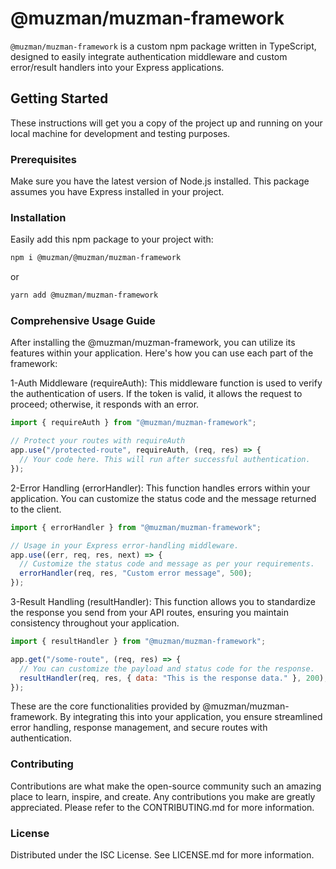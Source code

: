 # @muzman/muzman-framework

`@muzman/muzman-framework` is a custom npm package written in TypeScript, designed to easily integrate authentication middleware and custom error/result handlers into your Express applications.

## Getting Started

These instructions will get you a copy of the project up and running on your local machine for development and testing purposes.

### Prerequisites

Make sure you have the latest version of Node.js installed. This package assumes you have Express installed in your project.

### Installation

Easily add this npm package to your project with:

```bash
npm i @muzman/@muzman/muzman-framework
```

or

```bash
yarn add @muzman/muzman-framework
```

### Comprehensive Usage Guide

After installing the @muzman/muzman-framework, you can utilize its features within your application. Here's how you can use each part of the framework:

1-Auth Middleware (requireAuth): This middleware function is used to verify the authentication of users. If the token is valid, it allows the request to proceed; otherwise, it responds with an error.

```javascript
import { requireAuth } from "@muzman/muzman-framework";

// Protect your routes with requireAuth
app.use("/protected-route", requireAuth, (req, res) => {
  // Your code here. This will run after successful authentication.
});
```

2-Error Handling (errorHandler): This function handles errors within your application. You can customize the status code and the message returned to the client.

```javascript
import { errorHandler } from "@muzman/muzman-framework";

// Usage in your Express error-handling middleware.
app.use((err, req, res, next) => {
  // Customize the status code and message as per your requirements.
  errorHandler(req, res, "Custom error message", 500);
});
```

3-Result Handling (resultHandler): This function allows you to standardize the response you send from your API routes, ensuring you maintain consistency throughout your application.

```javascript
import { resultHandler } from "@muzman/muzman-framework";

app.get("/some-route", (req, res) => {
  // You can customize the payload and status code for the response.
  resultHandler(req, res, { data: "This is the response data." }, 200);
});
```

These are the core functionalities provided by @muzman/muzman-framework. By integrating this into your application, you ensure streamlined error handling, response management, and secure routes with authentication.

### Contributing

Contributions are what make the open-source community such an amazing place to learn, inspire, and create. Any contributions you make are greatly appreciated. Please refer to the CONTRIBUTING.md for more information.

### License

Distributed under the ISC License. See LICENSE.md for more information.

